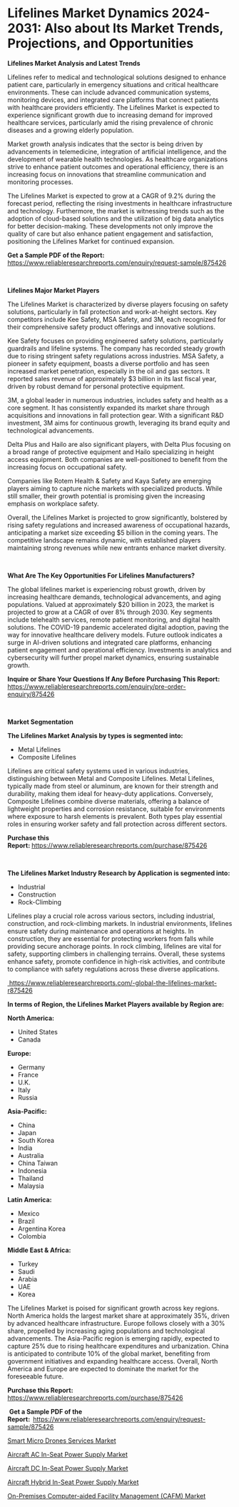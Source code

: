 <p><h1>Lifelines Market Dynamics 2024-2031: Also about Its Market Trends, Projections, and Opportunities</h1></p><p><strong>Lifelines Market Analysis and Latest Trends</strong></p>
<p><p>Lifelines refer to medical and technological solutions designed to enhance patient care, particularly in emergency situations and critical healthcare environments. These can include advanced communication systems, monitoring devices, and integrated care platforms that connect patients with healthcare providers efficiently. The Lifelines Market is expected to experience significant growth due to increasing demand for improved healthcare services, particularly amid the rising prevalence of chronic diseases and a growing elderly population.</p><p>Market growth analysis indicates that the sector is being driven by advancements in telemedicine, integration of artificial intelligence, and the development of wearable health technologies. As healthcare organizations strive to enhance patient outcomes and operational efficiency, there is an increasing focus on innovations that streamline communication and monitoring processes.</p><p>The Lifelines Market is expected to grow at a CAGR of 9.2% during the forecast period, reflecting the rising investments in healthcare infrastructure and technology. Furthermore, the market is witnessing trends such as the adoption of cloud-based solutions and the utilization of big data analytics for better decision-making. These developments not only improve the quality of care but also enhance patient engagement and satisfaction, positioning the Lifelines Market for continued expansion.</p></p>
<p><strong>Get a Sample PDF of the Report:&nbsp;</strong> <a href="https://www.reliableresearchreports.com/enquiry/request-sample/875426?utm_campaign=1289&utm_medium=2&utm_source=Github&utm_content=ia&utm_term=11102024&utm_id=lifelines">https://www.reliableresearchreports.com/enquiry/request-sample/875426</a></p>
<p>&nbsp;</p>
<p><strong>Lifelines Major Market Players</strong></p>
<p><p>The Lifelines Market is characterized by diverse players focusing on safety solutions, particularly in fall protection and work-at-height sectors. Key competitors include Kee Safety, MSA Safety, and 3M, each recognized for their comprehensive safety product offerings and innovative solutions.</p><p>Kee Safety focuses on providing engineered safety solutions, particularly guardrails and lifeline systems. The company has recorded steady growth due to rising stringent safety regulations across industries. MSA Safety, a pioneer in safety equipment, boasts a diverse portfolio and has seen increased market penetration, especially in the oil and gas sectors. It reported sales revenue of approximately $3 billion in its last fiscal year, driven by robust demand for personal protective equipment.</p><p>3M, a global leader in numerous industries, includes safety and health as a core segment. It has consistently expanded its market share through acquisitions and innovations in fall protection gear. With a significant R&D investment, 3M aims for continuous growth, leveraging its brand equity and technological advancements.</p><p>Delta Plus and Hailo are also significant players, with Delta Plus focusing on a broad range of protective equipment and Hailo specializing in height access equipment. Both companies are well-positioned to benefit from the increasing focus on occupational safety.</p><p>Companies like Rotem Health & Safety and Kaya Safety are emerging players aiming to capture niche markets with specialized products. While still smaller, their growth potential is promising given the increasing emphasis on workplace safety.</p><p>Overall, the Lifelines Market is projected to grow significantly, bolstered by rising safety regulations and increased awareness of occupational hazards, anticipating a market size exceeding $5 billion in the coming years. The competitive landscape remains dynamic, with established players maintaining strong revenues while new entrants enhance market diversity.</p></p>
<p>&nbsp;</p>
<p><strong>What Are The Key Opportunities For Lifelines Manufacturers?</strong></p>
<p><p>The global lifelines market is experiencing robust growth, driven by increasing healthcare demands, technological advancements, and aging populations. Valued at approximately $20 billion in 2023, the market is projected to grow at a CAGR of over 8% through 2030. Key segments include telehealth services, remote patient monitoring, and digital health solutions. The COVID-19 pandemic accelerated digital adoption, paving the way for innovative healthcare delivery models. Future outlook indicates a surge in AI-driven solutions and integrated care platforms, enhancing patient engagement and operational efficiency. Investments in analytics and cybersecurity will further propel market dynamics, ensuring sustainable growth.</p></p>
<p><strong>Inquire or Share Your Questions If Any Before Purchasing This Report:</strong> <a href="https://www.reliableresearchreports.com/enquiry/pre-order-enquiry/875426?utm_campaign=1289&utm_medium=2&utm_source=Github&utm_content=ia&utm_term=11102024&utm_id=lifelines">https://www.reliableresearchreports.com/enquiry/pre-order-enquiry/875426</a></p>
<p>&nbsp;</p>
<p><strong>Market Segmentation</strong></p>
<p><strong>The Lifelines Market Analysis by types is segmented into:</strong></p>
<p><ul><li>Metal Lifelines</li><li>Composite Lifelines</li></ul></p>
<p><p>Lifelines are critical safety systems used in various industries, distinguishing between Metal and Composite Lifelines. Metal Lifelines, typically made from steel or aluminum, are known for their strength and durability, making them ideal for heavy-duty applications. Conversely, Composite Lifelines combine diverse materials, offering a balance of lightweight properties and corrosion resistance, suitable for environments where exposure to harsh elements is prevalent. Both types play essential roles in ensuring worker safety and fall protection across different sectors.</p></p>
<p><strong>Purchase this Report:&nbsp;</strong><a href="https://www.reliableresearchreports.com/purchase/875426?utm_campaign=1289&utm_medium=2&utm_source=Github&utm_content=ia&utm_term=11102024&utm_id=lifelines">https://www.reliableresearchreports.com/purchase/875426</a></p>
<p>&nbsp;</p>
<p><strong>The Lifelines Market Industry Research by Application is segmented into:</strong></p>
<p><ul><li>Industrial</li><li>Construction</li><li>Rock-Climbing</li></ul></p>
<p><p>Lifelines play a crucial role across various sectors, including industrial, construction, and rock-climbing markets. In industrial environments, lifelines ensure safety during maintenance and operations at heights. In construction, they are essential for protecting workers from falls while providing secure anchorage points. In rock climbing, lifelines are vital for safety, supporting climbers in challenging terrains. Overall, these systems enhance safety, promote confidence in high-risk activities, and contribute to compliance with safety regulations across these diverse applications.</p></p>
<p><a href="https://www.reliableresearchreports.com/-global-the-lifelines-market-r875426?utm_campaign=1289&utm_medium=2&utm_source=Github&utm_content=ia&utm_term=11102024&utm_id=lifelines">&nbsp;https://www.reliableresearchreports.com/-global-the-lifelines-market-r875426</a></p>
<p><strong>In terms of Region, the Lifelines Market Players available by Region are:</strong></p>
<p>
    <p> <strong> North America: </strong>
        <ul>
            <li>United States</li>
            <li>Canada</li>
        </ul>
        </p> 
    <p> <strong> Europe: </strong>
        <ul>
            <li>Germany</li>
            <li>France</li>
            <li>U.K.</li>
            <li>Italy</li>
            <li>Russia</li>
        </ul>
        </p> 
    <p> <strong> Asia-Pacific: </strong>
        <ul>
            <li>China</li>
            <li>Japan</li>
            <li>South Korea</li>
            <li>India</li>
            <li>Australia</li>
            <li>China Taiwan</li>
            <li>Indonesia</li>
            <li>Thailand</li>
            <li>Malaysia</li>
        </ul>
        </p> 
    <p> <strong> Latin America: </strong>
        <ul>
            <li>Mexico</li>
            <li>Brazil</li>
            <li>Argentina Korea</li>
            <li>Colombia</li>
        </ul>
        </p> 
    <p> <strong> Middle East & Africa: </strong>
        <ul>
            <li>Turkey</li>
            <li>Saudi</li>
            <li>Arabia</li>
            <li>UAE</li>
            <li>Korea</li>
        </ul>
    </p>
    </p>
<p><p>The Lifelines Market is poised for significant growth across key regions. North America holds the largest market share at approximately 35%, driven by advanced healthcare infrastructure. Europe follows closely with a 30% share, propelled by increasing aging populations and technological advancements. The Asia-Pacific region is emerging rapidly, expected to capture 25% due to rising healthcare expenditures and urbanization. China is anticipated to contribute 10% of the global market, benefiting from government initiatives and expanding healthcare access. Overall, North America and Europe are expected to dominate the market for the foreseeable future.</p></p>
<p><strong>Purchase this Report: </strong><a href="https://www.reliableresearchreports.com/purchase/875426?utm_campaign=1289&utm_medium=2&utm_source=Github&utm_content=ia&utm_term=11102024&utm_id=lifelines">https://www.reliableresearchreports.com/purchase/875426</a></p>
<p>&nbsp;<strong>Get a Sample PDF of the Report:&nbsp;&nbsp;</strong><a href="https://www.reliableresearchreports.com/enquiry/request-sample/875426?utm_campaign=1289&utm_medium=2&utm_source=Github&utm_content=ia&utm_term=11102024&utm_id=lifelines">https://www.reliableresearchreports.com/enquiry/request-sample/875426</a></p>
<p><strong></strong></p>
<p><p><a href="https://www.linkedin.com/pulse/insights-smart-micro-drones-services-industry-market-financial-xhlke?utm_campaign=1289&utm_medium=2&utm_source=Github&utm_content=ia&utm_term=11102024&utm_id=lifelines">Smart Micro Drones Services Market</a></p><p><a href="https://www.linkedin.com/pulse/future-aircraft-ac-in-seat-power-supply-market-global-forecast-v8mle?utm_campaign=1289&utm_medium=2&utm_source=Github&utm_content=ia&utm_term=11102024&utm_id=lifelines">Aircraft AC In-Seat Power Supply Market</a></p><p><a href="https://www.linkedin.com/pulse/aircraft-dc-in-seat-power-supply-market-outlook-forecast-from-eplie?utm_campaign=1289&utm_medium=2&utm_source=Github&utm_content=ia&utm_term=11102024&utm_id=lifelines">Aircraft DC In-Seat Power Supply Market</a></p><p><a href="https://www.linkedin.com/pulse/aircraft-hybrid-in-seat-power-supply-market-indicators-size-mdqwe?utm_campaign=1289&utm_medium=2&utm_source=Github&utm_content=ia&utm_term=11102024&utm_id=lifelines">Aircraft Hybrid In-Seat Power Supply Market</a></p><p><a href="https://www.linkedin.com/pulse/global-on-premises-computer-aided-facility-management-tl8pe?utm_campaign=1289&utm_medium=2&utm_source=Github&utm_content=ia&utm_term=11102024&utm_id=lifelines">On-Premises Computer-aided Facility Management (CAFM) Market</a></p></p>